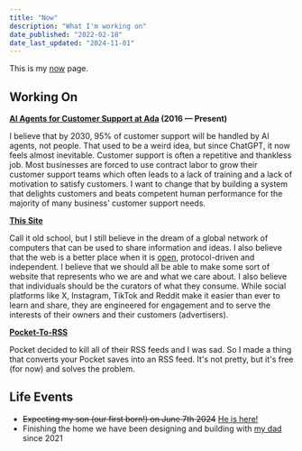 ```yaml
---
title: "Now"
description: "What I'm working on"
date_published: "2022-02-18"
date_last_updated: "2024-11-01"
---
```


This is my [now](https://nownownow.com/about) page.

## Working On

**[AI Agents for Customer Support at Ada](https://ada.support) (2016 — Present)**

I believe that by 2030, 95% of customer support will be handled by AI agents, not people. That used to be a weird idea, but since ChatGPT, it now feels almost inevitable. Customer support is often a repetitive and thankless job. Most businesses are forced to use contract labor to grow their customer support teams which often leads to a lack of training and a lack of motivation to satisfy customers. I want to change that by building a system that delights customers and beats competent human performance for the majority of many business' customer support needs.

**[This Site](https://dhariri.com)**

Call it old school, but I still believe in the dream of a global network of computers that can be used to share information and ideas. I also believe that the web is a better place when it is [open](https://github.com/davidhariri/site), protocol-driven and independent. I believe that we should all be able to make some sort of website that represents who we are and what we care about. I also believe that individuals should be the curators of what they consume. While social platforms like X, Instagram, TikTok and Reddit make it easier than ever to learn and share, they are engineered for engagement and to serve the interests of their owners and their customers (advertisers).

**[Pocket-To-RSS](https://pocket-rss.com)**

Pocket decided to kill all of their RSS feeds and I was sad. So I made a thing that converts your Pocket saves into an RSS feed. It's not pretty, but it's free (for now) and solves the problem.


## Life Events
- ~~Expecting my son (our first born!) on June 7th 2024~~ [He is here!](/blog/jasper)
- Finishing the home we have been designing and building with [my dad](https://en.wikipedia.org/wiki/Siamak_Hariri) since 2021